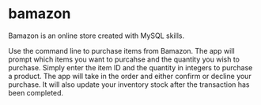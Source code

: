 # bamazon

Bamazon is an online store created with MySQL skills. 

Use the command line to purchase items from Bamazon. The app will prompt which items you want to purcahse and the quantity you wish to purchase. Simply enter the item ID and the quantity in integers to purchase a product. The app will take in the order and either confirm or decline your purchase. It will also update your inventory stock after the transaction has been completed.


